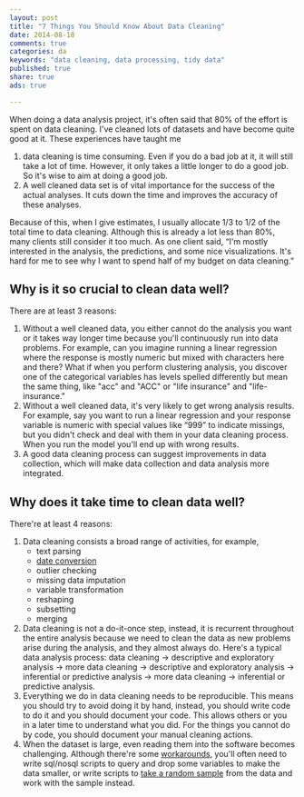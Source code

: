 ```yaml
---
layout: post
title: "7 Things You Should Know About Data Cleaning"
date: 2014-08-18 
comments: true
categories: da
keywords: "data cleaning, data processing, tidy data"
published: true
share: true
ads: true

---
```

When doing a data analysis project, it's often said that 80% of the effort is spent on data cleaning. I've cleaned lots of datasets and have become quite good at it. These experiences have taught me 

1. data cleaning is time consuming. Even if you do a bad job at it, it will still take a lot of time. However, it only takes a little longer to do a good job. So it's wise to aim at doing a good job.
2. A well cleaned data set is of vital importance for the success of the actual analyses. It cuts down the time and improves the accuracy of these analyses.

Because of this, when I give estimates, I usually allocate 1/3 to 1/2 of the total time to data cleaning. Although this is already a lot less than 80%, many clients still consider it too much. As one client said, “I'm mostly interested in the analysis, the predictions, and some nice visualizations. It's hard for me to see why I want to spend half of my budget on data cleaning.”

## Why is it so crucial to clean data well?

There are at least 3 reasons:

1. Without a well cleaned data, you either cannot do the analysis you want or it takes way longer time because you'll continuously run into data problems. For example, can you imagine running a linear regression where the response is mostly numeric but mixed with characters here and there? What if when you perform clustering analysis, you discover one of the categorical variables has levels spelled differently but mean the same thing, like "acc" and "ACC" or "life insurance" and "life-insurance."
2. Without a well cleaned data, it's very likely to get wrong analysis results. For example, say you want to run a linear regression and your response variable is numeric with special values like “999” to indicate missings, but you didn't check and deal with them in your data cleaning process. When you run the model you'll end up with wrong results.
3. A good data cleaning process can suggest improvements in data collection, which will make data collection and data analysis more integrated.

## Why does it take time to clean data well?

There're at least 4 reasons:

1. Data cleaning consists a broad range of activities, for example,
	* text parsing 
	* [date conversion](https://masterr.org/r/how-to-convert-strings-to-dates-in-r/) 
	* outlier checking 
	* missing data imputation
	* variable transformation 
	* reshaping
	* subsetting
	* merging
2. Data cleaning is not a do-it-once step, instead, it is recurrent throughout the entire analysis because we need to clean the data as new problems arise during the analysis, and they almost always do. Here's a typical data analysis process: data cleaning → descriptive and exploratory analysis → more data cleaning → descriptive and exploratory analysis → inferential or predictive analysis → more data cleaning → inferential or predictive analysis.
3. Everything we do in data cleaning needs to be reproducible. This means you should try to avoid doing it by hand, instead, you should write code to do it and you should document your code. This allows others or you in a later time to understand what you did. For the things you cannot do by code, you should document your manual cleaning actions.
4. When the dataset is large, even reading them into the software becomes challenging. Although there're some [workarounds](https://masterr.org/r/how-to-handle-large-datasets-in-r-part-2/), you'll often need to write sql/nosql scripts to query and drop some variables to make the data smaller, or write scripts to [take a random sample](https://masterr.org/da/reservoir-sampling-and-algorithm-r/) from the data and work with the sample instead.
